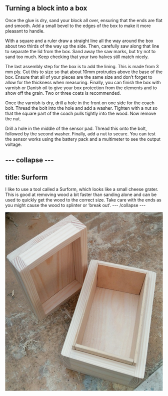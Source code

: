 ## Turning a block into a box

Once the glue is dry, sand your block all over, ensuring that the ends are flat and smooth. Add a small bevel to the edges of the box to make it more pleasant to handle.

With a square and a ruler draw a straight line all the way around the box about two thirds of the way up the side. Then, carefully saw along that line to separate the lid from the box. Sand away the saw marks, but try not to sand too much. Keep checking that your two halves still match nicely.

The last assembly step for the box is to add the lining. This is made from 3 mm ply. Cut this to size so that about 10mm protrudes above the base of the box. Ensure that all of your pieces are the same size and don’t forget to allow for the thickness when measuring. Finally, you can finish the box with varnish or Danish oil to give your box protection from the elements and to show off the grain. Two or three coats is recommended.

Once the varnish is dry, drill a hole in the front on one side for the coach bolt. Thread the bolt into the hole and add a washer. Tighten with a nut so that the square part of the coach pulls tightly into the wood. Now remove the nut.

Drill a hole in the middle of the sensor pad. Thread this onto the bolt, followed by the second washer. Finally, add a nut to secure. You can test the sensor works using the battery pack and a multimeter to see the output voltage.

--- collapse ---
---
title: Surform
---

I like to use a tool called a Surform, which looks like a small cheese grater. This is good at removing wood a bit faster than sanding alone and can be used to quickly get the wood to the correct size. Take care with the ends as you might cause the wood to splinter or ‘break out’.
--- /collapse ---


![The box](images/box1.jpg)